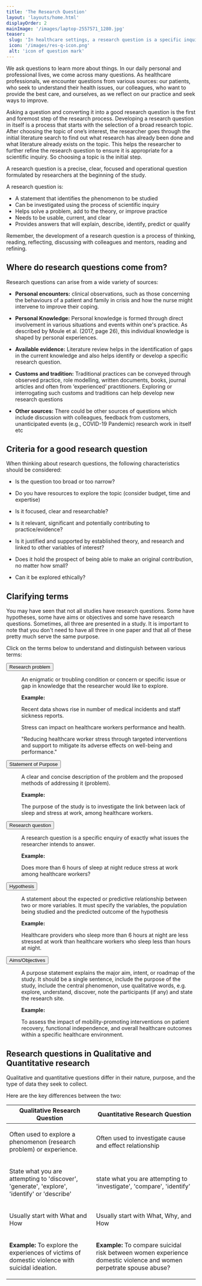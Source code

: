 ```yaml
---
title: 'The Research Question'
layout: 'layouts/home.html'
displayOrder: 2
mainImage: '/images/laptop-2557571_1280.jpg'
teaser: 
 slug: 'In healthcare settings, a research question is a specific inquiry and often develops from practice to which research seeks to provide an answer.'
 icon: '/images/res-q-icon.png'
 alt: 'icon of question mark'
---
```


We ask questions to learn more about things. In our daily personal and professional lives, we come across many questions. As healthcare professionals, we encounter questions from various sources: our patients, who seek to understand their health issues, our colleagues, who want to provide the best care, and ourselves, as we reflect on our practice and seek ways to improve.

Asking a question and converting it into a good research question is the first and foremost step of the research process. Developing a research question in itself is a process that starts with the selection of a broad research topic. After choosing the topic of one’s interest, the researcher goes through the initial literature search to find out what research has already been done and what literature already exists on the topic. This helps the researcher to further refine the research question to ensure it is appropriate for a scientific inquiry. So choosing a topic is the initial step.

<div class="w3-panel w3-teal">
<p>A research question is a precise, clear, focused and operational question formulated by researchers at the beginning of the study.</p>

<p>A research question is:</p>
<ul>

<li>A statement that identifies the phenomenon to be studied</li>

<li>Can be investigated using the process of scientific inquiry</li>

<li>Helps solve a problem, add to the theory, or improve practice</li>

<li>Needs to be usable, current, and clear</li>

<li>Provides answers that will explain, describe, identify, predict or qualify</li>

</ul>
</div>


Remember, the development of a research question is a process of thinking, reading, reflecting, discussing with colleagues and mentors, reading and refining.

## Where do research questions come from?

Research questions can arise from a wide variety of sources:

- **Personal encounters:** clinical observations, such as those concerning the behaviours of a patient and family in crisis and how the nurse might intervene to improve their coping.

- **Personal Knowledge:** Personal knowledge is formed through direct involvement in various situations and events within one's practice. As described by Moule et al. (2017, page 26), this individual knowledge is shaped by personal experiences.

- **Available evidence:**  Literature review helps in the identification of gaps in the current knowledge and also helps identify or develop a specific research question. 

- **Customs and tradition:** Traditional practices can be conveyed through observed practice, role modelling, written documents, books, journal articles and often from ‘experienced’ practitioners. Exploring or interrogating such customs and traditions can help develop new research questions

- **Other sources:** There could be other sources of questions which include discussion with colleagues, feedback from customers, unanticipated events (e.g., COVID-19 Pandemic) research work in itself etc

## Criteria for a good research question

When thinking about research questions, the following characteristics should be considered:

- Is the question too broad or too narrow?

- Do you have resources to explore the topic (consider budget, time and expertise)

- Is it focused, clear and researchable?

- Is it relevant, significant and potentially contributing to practice/evidence?

- Is it justified and supported by established theory, and research and linked to other variables of interest?

- Does it hold the prospect of being able to make an original contribution, no matter how small?

- Can it be explored ethically?

## Clarifying terms 

You may have seen that not all studies have research questions. Some have hypotheses, some have aims or objectives and some have research questions. Sometimes, all three are presented in a study. It is important to note that you don't need to have all three in one paper and that all of these pretty much serve the same purpose. 

Click on the terms below to understand and distinguish between various terms:

<dl class="w3-container">
	<dt><button onclick="accordion('term1')" class="w3-button w3-block w3-blue-grey w3-left-align w3-border-bottom w3-border-white">Research problem</button></dt>
	
  <dd id="term1" class="w3-container w3-hide">
<p>An enigmatic or troubling condition or concern or specific issue or gap in knowledge that the researcher would like to explore. </p>

<p><strong>Example: </strong></p>

<p>Recent data shows rise in number of medical incidents and staff sickness reports. </p>

<p>Stress can impact on healthcare workers performance and health. </p>

<p>"Reducing healthcare worker stress through targeted interventions and support to mitigate its adverse effects on well-being and performance."</p>
</dd>

<dt><button onclick="accordion('term2')" class="w3-button w3-block w3-blue-grey w3-left-align w3-border-bottom w3-border-white">Statement of Purpose</button></dt>
<dd id="term2" class="w3-container w3-hide">
<p>A clear and concise description of the problem and the proposed methods of addressing it (problem). </p>

<p><strong>Example:</strong></p>

<p>The purpose of the study is to investigate the link between lack of sleep and stress at work, among healthcare workers. </p>

</dd>

<dt><button onclick="accordion('term3')" class="w3-button w3-block w3-blue-grey w3-left-align w3-border-bottom w3-border-white">Research question</button></dt>
<dd id="term3" class="w3-container w3-hide">
<p>A research question is  a specific enquiry of exactly what issues the researcher intends to answer.</p>

<p><strong>Example:</strong></p>

<p>Does more than 6 hours of sleep at night reduce stress at work among healthcare workers?</p>
</dd>

<dt><button onclick="accordion('term4')" class="w3-button w3-block w3-blue-grey w3-left-align w3-border-bottom w3-border-white">Hypothesis</button></dt>
<dd id="term4" class="w3-container w3-hide">
<p>A statement about the expected or predictive relationship between two or more variables. It must specify the variables, the population being studied and the predicted outcome of the hypothesis</p>
<p><strong>Example:</strong></p>
<p>Healthcare providers who sleep more than 6 hours at night are less stressed at work than healthcare workers who sleep less than hours at night. </p>
</dd>

<dt><button onclick="accordion('term5')" class="w3-button w3-block w3-blue-grey w3-left-align w3-border-bottom w3-border-white">Aims/Objectives</button></dt>
<dd id="term5" class="w3-container w3-hide">
<p>A purpose statement explains the major aim, intent, or roadmap of the study. It should be a single sentence, include the purpose of the study, include the central phenomenon, use qualitative words, e.g. explore, understand, discover, note the participants (if any) and state the research site.</p>
<p><strong>Example:</strong></p>
<p>To assess the impact of mobility-promoting interventions on patient recovery, functional independence, and overall healthcare outcomes within a specific healthcare environment. </p>
</dd>

</dl>



## Research questions in Qualitative and Quantitative research 

Qualitative and quantitative questions differ in their nature, purpose, and the type of data they seek to collect. 

Here are the key differences between the two:

<table class="w3-table-all">
  <thead>
    <tr class="w3-dark-grey">
      <th scope="col">Qualitative Research Question</th>
      <th scope="col">Quantitative Research Question

</th>
    </tr>
  </thead>
  <tbody>
    <tr>
           <td><p>Often used to explore a phenomenon (research problem) or experience.</p></td>
      <td><p>Often used to investigate cause and effect relationship</p></td>
    </tr>
    <tr>
          <td><p>State what you are attempting to 'discover', 'generate', 'explore', 'identify' or 'describe'</p></td>
      <td><p>state what you are attempting to 'investigate', 'compare', 'identify'</p></td>
    </tr>
    <tr>
      <td><p>Usually start with What and How</p></td>
      <td><p>Usually start with What, Why, and How </p></td>
    </tr>
        <tr>
      <td><p><strong>Example:</strong> To explore the experiences of victims of domestic violence with suicidal ideation. </p></td>
      <td><p><strong>Example:</strong> To compare suicidal risk between women experience domestic violence and women perpetrate spouse abuse?</p></td>
    </tr>
  </tbody>
</table>
<br>